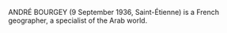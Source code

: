 ANDRÉ BOURGEY (9 September 1936, Saint-Étienne) is a French geographer, a specialist of the Arab world.
